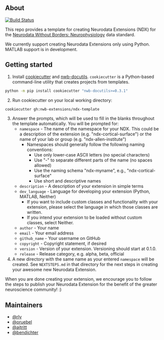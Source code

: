 ## About

[![Build Status](https://dev.azure.com/nwb-extensions/ndx-template/_apis/build/status/nwb-extensions.ndx-template?branchName=master)](https://dev.azure.com/nwb-extensions/ndx-template/_build/latest?definitionId=1&branchName=master)

This repo provides a template for creating Neurodata Extensions (NDX) for the
[Neurodata Without Borders: Neurophysiology](http://neurodatawithoutborders.github.io/)
 data standard.

We currently support creating Neurodata Extensions only using Python.
MATLAB support is in development.

## Getting started

1. Install [cookiecutter](https://pypi.org/project/cookiecutter/) and [nwb-docutils](https://pypi.org/project/nwb-docutils/).
`cookiecutter` is a Python-based command-line utility that creates projects from templates.
```bash
python -m pip install cookiecutter "nwb-docutils>=0.3.1"
```
2. Run cookiecutter on your local working directory:
```bash
cookiecutter gh:nwb-extensions/ndx-template
```
3. Answer the prompts, which will be used to fill in the blanks throughout the
template automatically. You will be prompted for:
    - `namespace` - The name of the namespace for your NDX. This could be a
    description of the extension (e.g. "ndx-cortical-surface") or the name of your
    lab or group (e.g. "ndx-allen-institute")
      - Namespaces should generally follow the following naming conventions:
        - Use only lower-case ASCII letters (no special characters)
        - Use "-" to separate different parts of the name (no spaces allowed)
        - Use the naming schema "ndx-myname", e.g., "ndx-cortical-surface"
        - Use short and descriptive names
    - `description` - A description of your extension in simple terms
    - `dev_language` - Language for developing your extension (Python, MATLAB,
       Neither)
      - If you want to include custom classes and functionality with your
        extension, please select the language in which those classes are written.
      - If you intend your extension to be loaded without custom classes, select
        Neither.
    - `author` - Your name
    - `email` - Your email address
    - `github_name` - Your username on GitHub
    - `copyright` - Copyright statement, if desired
    - `version` - Version of your extension. Versioning should start at 0.1.0.
    - `release` - Release category, e.g. alpha, beta, official
4. A new directory with the same name as your entered `namespace` will be
created. See `NEXTSTEPS.md` in that directory for the next steps in creating
your awesome new Neurodata Extension.

When you are done creating your extension, we encourage you to follow the steps
to publish your Neurodata Extension for the benefit of the greater neuroscience
community! :)

## Maintainers
- [@rly](https://github.com/rly)
- [@oruebel](https://github.com/oruebel)
- [@ajtritt](https://github.com/ajtritt)
- [@bendichter](https://github.com/bendichter)
